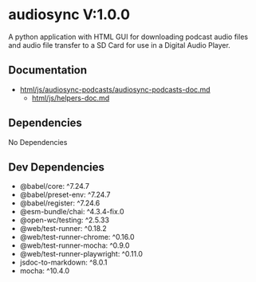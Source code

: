 # audiosync V:1.0.0
A python application with HTML GUI for downloading podcast audio files and audio file transfer to a SD Card for use in a Digital Audio Player.

## Documentation

- [html/js/audiosync-podcasts/audiosync-podcasts-doc.md](html/js/audiosync-podcasts/audiosync-podcasts-doc.md)
  - [html/js/helpers-doc.md](html/js/helpers-doc.md)


## Dependencies

No Dependencies

## Dev Dependencies

- @babel/core: ^7.24.7
- @babel/preset-env: ^7.24.7
- @babel/register: ^7.24.6
- @esm-bundle/chai: ^4.3.4-fix.0
- @open-wc/testing: ^2.5.33
- @web/test-runner: ^0.18.2
- @web/test-runner-chrome: ^0.16.0
- @web/test-runner-mocha: ^0.9.0
- @web/test-runner-playwright: ^0.11.0
- jsdoc-to-markdown: ^8.0.1
- mocha: ^10.4.0
